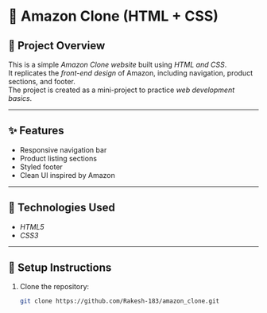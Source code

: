 # 🛒 Amazon Clone (HTML + CSS)

## 📌 Project Overview
This is a simple *Amazon Clone website* built using *HTML and CSS*.  
It replicates the *front-end design* of Amazon, including navigation, product sections, and footer.  
The project is created as a mini-project to practice *web development basics*.

---

## ✨ Features
- Responsive navigation bar  
- Product listing sections  
- Styled footer  
- Clean UI inspired by Amazon  

---

## 🚀 Technologies Used
- *HTML5*  
- *CSS3*  

---

## 📂 Setup Instructions
1. Clone the repository:
   ```bash
   git clone https://github.com/Rakesh-183/amazon_clone.git

